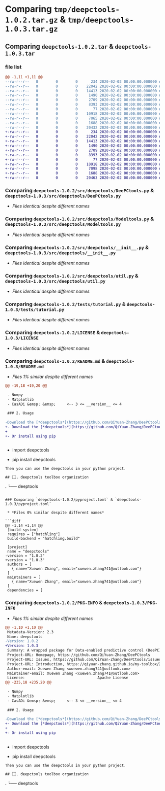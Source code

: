 # Comparing `tmp/deepctools-1.0.2.tar.gz` & `tmp/deepctools-1.0.3.tar.gz`

## Comparing `deepctools-1.0.2.tar` & `deepctools-1.0.3.tar`

### file list

```diff
@@ -1,11 +1,11 @@
--rw-r--r--   0        0        0      234 2020-02-02 00:00:00.000000 deepctools-1.0.2/.pypirc
--rw-r--r--   0        0        0    22042 2020-02-02 00:00:00.000000 deepctools-1.0.2/src/deepctools/DeePCtools.py
--rw-r--r--   0        0        0    14413 2020-02-02 00:00:00.000000 deepctools-1.0.2/src/deepctools/Modeltools.py
--rw-r--r--   0        0        0     1490 2020-02-02 00:00:00.000000 deepctools-1.0.2/src/deepctools/__init__.py
--rw-r--r--   0        0        0     2709 2020-02-02 00:00:00.000000 deepctools-1.0.2/src/deepctools/util.py
--rw-r--r--   0        0        0     8393 2020-02-02 00:00:00.000000 deepctools-1.0.2/tests/tutorial.py
--rw-r--r--   0        0        0       77 2020-02-02 00:00:00.000000 deepctools-1.0.2/.gitignore
--rw-r--r--   0        0        0    10918 2020-02-02 00:00:00.000000 deepctools-1.0.2/LICENSE
--rw-r--r--   0        0        0     7065 2020-02-02 00:00:00.000000 deepctools-1.0.2/README.md
--rw-r--r--   0        0        0     1688 2020-02-02 00:00:00.000000 deepctools-1.0.2/pyproject.toml
--rw-r--r--   0        0        0    20432 2020-02-02 00:00:00.000000 deepctools-1.0.2/PKG-INFO
+-rw-r--r--   0        0        0      234 2020-02-02 00:00:00.000000 deepctools-1.0.3/.pypirc
+-rw-r--r--   0        0        0    22042 2020-02-02 00:00:00.000000 deepctools-1.0.3/src/deepctools/DeePCtools.py
+-rw-r--r--   0        0        0    14413 2020-02-02 00:00:00.000000 deepctools-1.0.3/src/deepctools/Modeltools.py
+-rw-r--r--   0        0        0     1490 2020-02-02 00:00:00.000000 deepctools-1.0.3/src/deepctools/__init__.py
+-rw-r--r--   0        0        0     2709 2020-02-02 00:00:00.000000 deepctools-1.0.3/src/deepctools/util.py
+-rw-r--r--   0        0        0     8393 2020-02-02 00:00:00.000000 deepctools-1.0.3/tests/tutorial.py
+-rw-r--r--   0        0        0       77 2020-02-02 00:00:00.000000 deepctools-1.0.3/.gitignore
+-rw-r--r--   0        0        0    10918 2020-02-02 00:00:00.000000 deepctools-1.0.3/LICENSE
+-rw-r--r--   0        0        0     7098 2020-02-02 00:00:00.000000 deepctools-1.0.3/README.md
+-rw-r--r--   0        0        0     1688 2020-02-02 00:00:00.000000 deepctools-1.0.3/pyproject.toml
+-rw-r--r--   0        0        0    20463 2020-02-02 00:00:00.000000 deepctools-1.0.3/PKG-INFO
```

### Comparing `deepctools-1.0.2/src/deepctools/DeePCtools.py` & `deepctools-1.0.3/src/deepctools/DeePCtools.py`

 * *Files identical despite different names*

### Comparing `deepctools-1.0.2/src/deepctools/Modeltools.py` & `deepctools-1.0.3/src/deepctools/Modeltools.py`

 * *Files identical despite different names*

### Comparing `deepctools-1.0.2/src/deepctools/__init__.py` & `deepctools-1.0.3/src/deepctools/__init__.py`

 * *Files identical despite different names*

### Comparing `deepctools-1.0.2/src/deepctools/util.py` & `deepctools-1.0.3/src/deepctools/util.py`

 * *Files identical despite different names*

### Comparing `deepctools-1.0.2/tests/tutorial.py` & `deepctools-1.0.3/tests/tutorial.py`

 * *Files identical despite different names*

### Comparing `deepctools-1.0.2/LICENSE` & `deepctools-1.0.3/LICENSE`

 * *Files identical despite different names*

### Comparing `deepctools-1.0.2/README.md` & `deepctools-1.0.3/README.md`

 * *Files 1% similar despite different names*

```diff
@@ -19,18 +19,20 @@
 
 - Numpy
 - Matplotlib
 - CasADi &emsp; &emsp;     <-- 3 <= __version__ <= 4
 
 ### 2. Usage
 
-Download the [*deepctools*](https://github.com/QiYuan-Zhang/DeePCtools/tree/8dbc2458966214bf9885f4d622e20c3b840641e2/deepctools) file and save it to your project directory.
+- Download the [*deepctools*](https://github.com/QiYuan-Zhang/DeePCtools/tree/8dbc2458966214bf9885f4d622e20c3b840641e2/deepctools) file and save it to your project directory.
+
+- Or install using pip
 
 ```
-    import deepctools
+    pip install deepctools
 ```
 Then you can use the deepctools in your python project.
 
 ## II. deepctools toolbox organization
 ```
 . 
 └── deeptools
```

### Comparing `deepctools-1.0.2/pyproject.toml` & `deepctools-1.0.3/pyproject.toml`

 * *Files 0% similar despite different names*

```diff
@@ -1,14 +1,14 @@
 [build-system]
 requires = ["hatchling"]
 build-backend = "hatchling.build"
 
 [project]
 name = "deepctools"
-version = "1.0.2"
+version = "1.0.3"
 authors = [
   { name="Xuewen Zhang", email="xuewen.zhang741@outlook.com"}
 ]
 maintainers = [
   { name="Xuewen Zhang", email="xuewen.zhang741@outlook.com"}
 ]
 dependencies = [
```

### Comparing `deepctools-1.0.2/PKG-INFO` & `deepctools-1.0.3/PKG-INFO`

 * *Files 1% similar despite different names*

```diff
@@ -1,10 +1,10 @@
 Metadata-Version: 2.3
 Name: deepctools
-Version: 1.0.2
+Version: 1.0.3
 Summary: A wrapped package for Data-enabled predictive control (DeePC) implementation. Including DeePC and Robust DeePC design with multiple objective functions.
 Project-URL: Homepage, https://github.com/QiYuan-Zhang/DeePCtools
 Project-URL: Issues, https://github.com/QiYuan-Zhang/DeePCtools/issues
 Project-URL: Introduction, https://qiyuan-zhang.github.io/my-toolbox/2024/04/15/Developed-deepctools.html
 Author-email: Xuewen Zhang <xuewen.zhang741@outlook.com>
 Maintainer-email: Xuewen Zhang <xuewen.zhang741@outlook.com>
 License:                                 Apache License
@@ -235,18 +235,20 @@
 
 - Numpy
 - Matplotlib
 - CasADi &emsp; &emsp;     <-- 3 <= __version__ <= 4
 
 ### 2. Usage
 
-Download the [*deepctools*](https://github.com/QiYuan-Zhang/DeePCtools/tree/8dbc2458966214bf9885f4d622e20c3b840641e2/deepctools) file and save it to your project directory.
+- Download the [*deepctools*](https://github.com/QiYuan-Zhang/DeePCtools/tree/8dbc2458966214bf9885f4d622e20c3b840641e2/deepctools) file and save it to your project directory.
+
+- Or install using pip
 
 ```
-    import deepctools
+    pip install deepctools
 ```
 Then you can use the deepctools in your python project.
 
 ## II. deepctools toolbox organization
 ```
 . 
 └── deeptools
```


